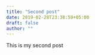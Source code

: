 ```yaml
---
title: "Second post"
date: 2019-02-28T23:38:59+05:00
draft: false
author: ""
---
```

This is my second post

